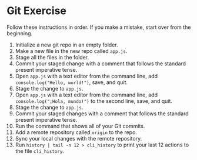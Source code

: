 # Git Exercise

Follow these instructions in order. If you make a mistake, start over from the beginning.

1. Initialize a new git repo in an empty folder.
1. Make a new file in the new repo called `app.js`.
1. Stage all the files in the folder.
1. Commit your staged change with a comment that follows the standard present imperative tense.
1. Open `app.js` with a text editor from the command line, add `console.log("Hello, world!")`, save, and quit.
1. Stage the change to `app.js`.
1. Open `app.js` with a text editor from the command line, add `console.log("¡Hola, mundo!")` to the second line, save, and quit.
1. Stage the change to `app.js`.
1. Commit your staged changes with a comment that follows the standard present imperative tense.
1. Run the command that shows all of your Git commits.
1. Add a remote repository called `origin` to the repo.
1. Sync your local changes with the remote repository.
1. Run `history | tail -n 12 > cli_history` to print your last 12 actions to the file `cli_history`.
